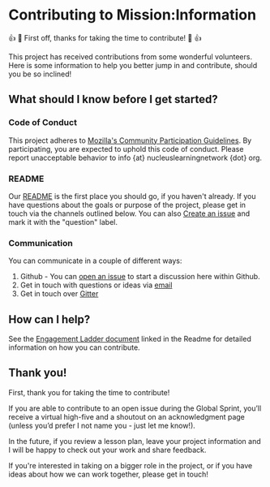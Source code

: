 # Contributing to Mission:Information

:+1: :tada: First off, thanks for taking the time to contribute! :tada: :+1:

This project has received contributions from some wonderful volunteers. Here is some information to help you better jump in and contribute, should you be so inclined! 

## What should I know before I get started?

### Code of Conduct
This project adheres to <a href="https://www.mozilla.org/en-US/about/governance/policies/participation/">Mozilla's Community Participation Guidelines</a>. By participating, you are expected to uphold this code of conduct. Please report unacceptable behavior to info {at} nucleuslearningnetwork {dot} org.

### README
Our [README](README.md) is the first place you should go, if you haven't already. If you have questions about the goals or purpose of the project, please get in touch via the channels outlined below. You can also [Create an issue](https://github.com/nucleus-network/missioninfo/issues/new) and mark it with the "question" label.

### Communication
You can communicate in a couple of different ways:
 1. Github -  You can [open an issue](https://github.com/nucleus-network/missioninfo/issues/new) to start a discussion here within Github. 
 2. Get in touch with questions or ideas via <a href="mailto:info@nucleuslearningnetwork.org">email</a> 
 3. Get in touch over <a href="https://gitter.im/Mission-Information/Lobby?utm_source=share-link&utm_medium=link&utm_campaign=share-link">Gitter</a>

## How can I help?
See the <a href="https://docs.google.com/document/d/17dozqONdSuU_ddTVfG4mL95zxmYzmAz6__mu3WR6goI/edit?usp=sharing">Engagement Ladder document</a> linked in the Readme for detailed information on how you can contribute. 

## Thank you!
First, thank you for taking the time to contribute!

If you are able to contribute to an open issue during the Global Sprint, you’ll receive a virtual high-five and a shoutout on an acknowledgment page (unless you’d prefer I not name you - just let me know!).

In the future, if you review a lesson plan, leave your project information and I will be happy to check out your work and share feedback.

If you're interested in taking on a bigger role in the project, or if you have ideas about how we can work together, please get in touch! 
